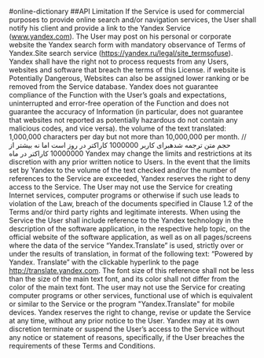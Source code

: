 #online-dictionary
##API Limitation
If the Service is used for commercial purposes to provide online search and/or navigation services, the User shall notify his client and provide a link to the Yandex Service (www.yandex.com). The User may post on his personal or corporate website the Yandex search form with mandatory observance of Terms of Yandex.Site search service (https://yandex.ru/legal/site_termsofuse). Yandex shall have the right not to process requests from any Users, websites and software that breach the terms of this License. if website is Potentially Dangerous, Websites can also be assigned lower ranking or be removed from the Service database. Yandex does not guarantee compliance of the Function with the User’s goals and expectations, uninterrupted and error-free operation of the Function and does not guarantee the accuracy of Information (in particular, does not guarantee that websites not reported as potentially hazardous do not contain any malicious codes, and vice versa). the volume of the text translated: 1,000,000 characters per day but not more than 10,000,000 per month. //حجم متن ترجمه شدهبرای کاربر 1000000 کاراکتر در روز است اما نه بیشتر از 10000000 کاراکتر در ماه Yandex may change the limits and restrictions at its discretion with any prior written notice to Users. In the event that the limits set by Yandex to the volume of the text checked and/or the number of references to the Service are exceeded, Yandex reserves the right to deny access to the Service. The User may not use the Service for creating Internet services, computer programs or otherwise if such use leads to violation of the Law, breach of the documents specified in Clause 1.2 of the Terms and/or third party rights and legitimate interests. When using the Service the User shall include reference to the Yandex technology in the description of the software application, in the respective help topic, on the official website of the software application, as well as on all pages/screens where the data of the service “Yandex.Translate” is used, strictly over or under the results of translation, in format of the following text: “Powered by Yandex. Translate” with the clickable hyperlink to the page http://translate.yandex.com. The font size of this reference shall not be less than the size of the main text font, and its color shall not differ from the color of the main text font. The user may not use the Service for creating computer programs or other services, functional use of which is equivalent or similar to the Service or the program "Yandex.Translate" for mobile devices. Yandex reserves the right to change, revise or update the Service at any time, without any prior notice to the User. Yandex may at its own discretion terminate or suspend the User’s access to the Service without any notice or statement of reasons, specifically, if the User breaches the requirements of these Terms and Conditions.